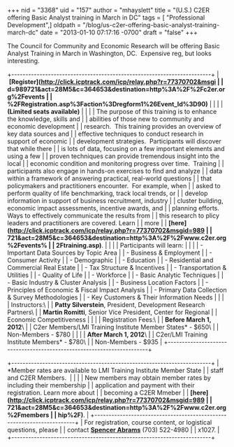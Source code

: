 +++
nid = "3368"
uid = "157"
author = "mhayslett"
title = "(U.S.) C2ER offering Basic Analyst training in March in DC"
tags = [ "Professional Development",]
oldpath = "/blog/us-c2er-offering-basic-analyst-training-march-dc"
date = "2013-01-10 07:17:16 -0700"
draft = "false"
+++
 

The Council for Community and Economic Research will be offering Basic
Analyst Training in March in Washington, DC.  Expensive reg, but looks
interesting.

+-----------------------------------------------------------------------+
|  **[Register](http://click.icptrack.com/icp/relay.php?r=77370702&msgi |
| d=989721&act=28M5&c=364653&destination=http%3A%2F%2Fc2er.org%2Fevents |
| %2FRegistration.asp%3Faction%3Dregform1%26Event_Id%3D90)**            |
|                                                                       |
| **(Limited seats available)**                                         |
|                                                                       |
| The purpose of this training is to enhance the knowledge, skills and  |
| abilities of those new to community and economic development          |
| research.  This training provides an overview of key data sources and |
| effective techniques to conduct research in support of economic       |
| development strategies.  Participants will discover that while there  |
| is lots of data, focusing on a few important elements and using a few |
| proven techniques can provide tremendous insight into the local       |
| economic condition and monitoring progress over time.  Training       |
| participants also engage in hands-on exercises to find and analyze    |
| data within a framework of answering practical, real-world questions  |
| that policymakers and practitioners encounter.  For example, when     |
| asked to perform quality of life benchmarking, track local trends, or |
| develop information in support of business recruitment, industry      |
| cluster building, economic impact assessments, incentive awards, and  |
| planning efforts.  Ways to effectively communicate the results from   |
| this research to plicy leaders and practitioners are covered. Learn   |
| more                                                                  |
| **[here](http://click.icptrack.com/icp/relay.php?r=77370702&msgid=989 |
| 721&act=28M5&c=364653&destination=http%3A%2F%2Fwww.c2er.org%2Fevents% |
| 2Ftraining.asp)**.                                                    |
|                                                                       |
| Participants will learn:                                              |
|                                                                       |
| -   Important Data Sources by Topic Area                              |
|     -   Business & Employment                                         |
|     -   Consumer Activity                                             |
|     -   Demographic                                                   |
|     -   Education                                                     |
|     -   Residential and Commercial Real Estate                        |
|     -   Tax Structure & Incentives                                    |
|     -   Transportation & Utilities                                    |
|     -   Quality of Life                                               |
|     -   Workforce                                                     |
| -   Basic Analytic Techniques                                         |
| -   Basic Industry & Cluster Analysis                                 |
| -   Business Location Factors                                         |
| -   Principles of Economic & Fiscal Impact Analysis                   |
| -   Primary Data Collection & Survey Methodologies                    |
| -   Key Customers & Their Information Needs                           |
|                                                                       |
| Instructors:\                                                         |
| **Patty Silverstein**, President, Development Research Partners\      |
| **Martin Romitti**, Senior Vice President, Center for Regional        |
| Economic Competitiveness                                              |
|                                                                       |
| Registration Fees:\                                                   |
| **Before March 1, 2012**\                                             |
| C2er Members/LMI Training Institute Member States\* - \$650\          |
| Non-Members - \$780                                                   |
|                                                                       |
| **After March 1, 2012**\                                              |
| C2er/LMI Training Institute Members\* - \$780\                        |
| Non-Members - \$935                                                   |
+-----------------------------------------------------------------------+

+-----------------------------------------------------------------------+
| \*Member rates are available to LMI Training Institute Member State   |
| staff and C2ER Members.                                               |
|                                                                       |
| New members may obtain member rates by including their membership     |
| application and payment with their registration. Learn more about     |
| becoming a C2ER Mmeber                                                |
| **[here](http://click.icptrack.com/icp/relay.php?r=77370702&msgid=989 |
| 721&act=28M5&c=364653&destination=http%3A%2F%2Fwww.c2er.org%2Fmembers |
| hip%2F)**.                                                            |
+-----------------------------------------------------------------------+
| For registration, course content, or logistical questions, please     |
| contact **[Spencer Abrams](mailto:sabrams@crec.net)** (703) 522-4980  |
| x1027.                                                                |
+-----------------------------------------------------------------------+
